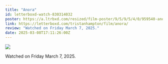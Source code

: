 ```yaml
---
title: "Anora"
id: letterboxd-watch-830314032
poster: https://a.ltrbxd.com/resized/film-poster/9/5/9/5/4/0/959540-anora-0-600-0-900-crop.jpg?v=6f92877033
link: https://letterboxd.com/tristanhampton/film/anora/
review: "Watched on Friday March 7, 2025."
date: 2025-03-08T17:11:26:00Z
---
```

 <p><img src="https://a.ltrbxd.com/resized/film-poster/9/5/9/5/4/0/959540-anora-0-600-0-900-crop.jpg?v=6f92877033"/></p> <p>Watched on Friday March 7, 2025.</p>